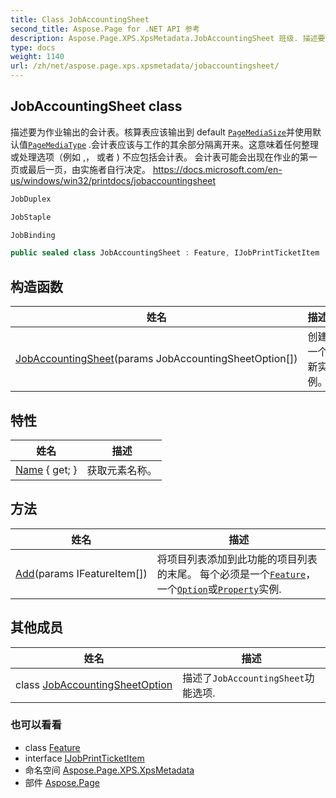 ```yaml
---
title: Class JobAccountingSheet
second_title: Aspose.Page for .NET API 参考
description: Aspose.Page.XPS.XpsMetadata.JobAccountingSheet 班级. 描述要为作业输出的会计表核算表应该输出到 default PageMediaSize并使用默认值PageMediaType .会计表应该与工作的其余部分隔离开来这意味着任何整理或处理选项例如  或者  不应包括会计表 会计表可能会出现在作业的第一页或最后一页由实施者自行决定 https//docs.microsoft.com/enus/windows/win32/printdocs/jobaccountingsheet
type: docs
weight: 1140
url: /zh/net/aspose.page.xps.xpsmetadata/jobaccountingsheet/
---
```

## JobAccountingSheet class

描述要为作业输出的会计表。核算表应该输出到 default [`PageMediaSize`](../pagemediasize/)并使用默认值[`PageMediaType`](../pagemediatype/) .会计表应该与工作的其余部分隔离开来。这意味着任何整理或处理选项（例如 ,， 或者 ) 不应包括会计表。 会计表可能会出现在作业的第一页或最后一页，由实施者自行决定。 https://docs.microsoft.com/en-us/windows/win32/printdocs/jobaccountingsheet

```csharp
JobDuplex
```

```csharp
JobStaple
```

```csharp
JobBinding
```

```csharp
public sealed class JobAccountingSheet : Feature, IJobPrintTicketItem
```

## 构造函数

| 姓名 | 描述 |
| --- | --- |
| [JobAccountingSheet](jobaccountingsheet/)(params JobAccountingSheetOption[]) | 创建一个新实例。 |

## 特性

| 姓名 | 描述 |
| --- | --- |
| [Name](../../aspose.page.xps.xpsmetadata/printticketelement/name/) { get; } | 获取元素名称。 |

## 方法

| 姓名 | 描述 |
| --- | --- |
| [Add](../../aspose.page.xps.xpsmetadata/feature/add/)(params IFeatureItem[]) | 将项目列表添加到此功能的项目列表的末尾。 每个必须是一个[`Feature`](../feature/)， 一个[`Option`](../option/)或[`Property`](../property/)实例. |

## 其他成员

| 姓名 | 描述 |
| --- | --- |
| class [JobAccountingSheetOption](jobaccountingsheet.jobaccountingsheetoption/) | 描述了`JobAccountingSheet`功能选项. |

### 也可以看看

* class [Feature](../feature/)
* interface [IJobPrintTicketItem](../ijobprintticketitem/)
* 命名空间 [Aspose.Page.XPS.XpsMetadata](../../aspose.page.xps.xpsmetadata/)
* 部件 [Aspose.Page](../../)


